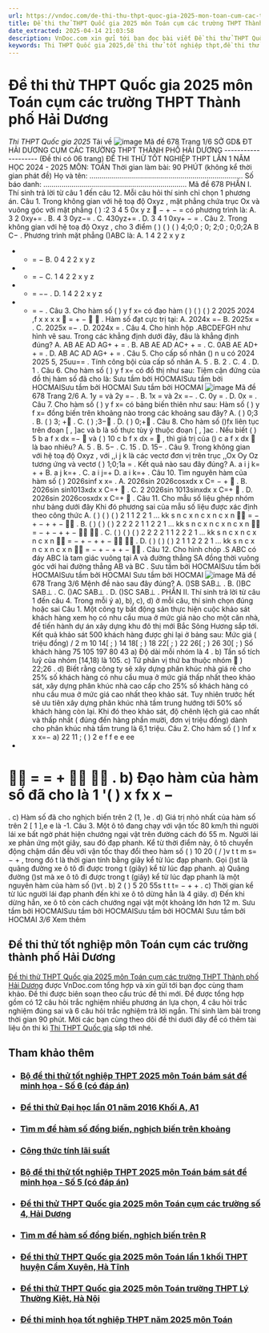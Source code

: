 ```yaml
---
url: https://vndoc.com/de-thi-thu-thpt-quoc-gia-2025-mon-toan-cum-cac-truong-thpt-thanh-pho-hai-duong-337401
title: Đề thi thử THPT Quốc gia 2025 môn Toán cụm các trường THPT Thành phố Hải Dương - Thi THPT Quốc gia 2025 - VnDoc.com
date_extracted: 2025-04-14 21:03:58
description: VnDoc.com xin gửi tới bạn đọc bài viết Đề thi thử THPT Quốc gia 2025 môn Toán cụm các trường THPT Thành phố Hải Dương để bạn đọc cùng tham khảo nhé.
keywords: Thi THPT Quốc gia 2025,đề thi thử tốt nghiệp thpt,đề thi thử thpt môn toán,toán lớp 12,đề thi thử tốt nghiệp môn toán,đề thi thử tốt nghiệp thpt môn toán,Đề thi thử THPT Quốc gia năm 2025 môn toán,Đề thi thử THPT Quốc gia năm 2025,Đề thi thử THPT Quốc gia môn toán,Đề thi thử THPT Quốc gia 2025 môn Toán trường Lý Thường Kiệt Hà Nội,Đề thi thử tốt nghiệp môn Toán trường Lý Thường Kiệt Hà Nội
---
```


# Đề thi thử THPT Quốc gia 2025 môn Toán cụm các trường THPT Thành phố Hải Dương
 _Thi THPT Quốc gia 2025_
Tải về
![image](https://i.vdoc.vn/data/pdf/2025/02/28/de-thi-thu-thpt-quoc-gia-2025-mon-toan-cum-cac-truong-thpt-thanh-pho-hai-duong/bg1.png)
Mã đề 678 Trang 1/6
SỞ GD& ĐT HẢI DƯƠNG
CỤM CÁC TRƯỜNG THPT THÀNH PHỐ 
HẢI DƯƠNG
\--------------------
\(Đề thi có 06 trang\)
ĐỀ THI THỬ TỐT NGHIỆP THPT LẦN 1
NĂM HỌC 2024 - 2025
MÔN: TOÁN
Thời gian làm bài: 90 PHÚT
\(không kể thời gian phát đề\)
Họ và tên: ............................................................................
Số báo danh: .......................................................................
Mã đề 678
PHẦN I. Thí sinh trả lời từ câu 1 đến câu 12. Mỗi câu hỏi thí sinh chỉ chọn 1 phương án.
Câu 1. Trong không gian với hệ toạ độ 
Oxyz
, mặt phẳng chứa trục
Ox
và vuông góc với mặt phẳng 
\( \)
:2 3 4 5 0x y z

− + − =
có phương trình là:
A. 
3 2 0xy+=
. B. 
4 3 0yz−=
. C. 
430yz+=
. D. 
3 4 1 0xy+ − =
.
Câu 2. Trong không gian với hệ toạ độ 
Oxyz
, cho 3 điểm 
\( \) \( \) \( \)
4;0;0 ; 0; 2;0 ; 0;0;2A B C−
. Phương trình 
mặt phẳng
\(\)ABC
là:
A. 
1
4 2 2
x y z
+ + =
−
B. 
0
4 2 2
x y z
+ + =
−
C. 
1
4 2 2
x y z
+ + =
−−
. D. 
1
4 2 2
x y z
+ + =
−
.
Câu 3. Cho hàm số 
\( \)
y f x=
có đạo hàm
\( \) \( \) \( \)
2
2025 2024 ,f x x x x

= + −  
. Hàm số đạt cực trị tại:
A. 
2024x =−
B. 
2025x =
. C. 
2025x =−
. D. 
2024x =
.
Câu 4. Cho hình hộp 
.ABCDEFGH
như hình vẽ sau. Trong các khẳng định dưới đây, đâu là khẳng định 
đúng?
A. 
AB AE AD AG+ + =
. B. 
AB AE AD AC+ + =
.
C.
0AB AE AD+ + =
. D. 
AB AC AD AG+ + =
.
Câu 5. Cho cấp số nhân 
\(\)
n
u
có
2024 2025
5, 25uu==
. Tính công bội của cấp số nhân
A. 
5
. B. 
2
. C. 
4
. D. 
1
.
Câu 6. Cho hàm số 
\( \)
y f x=
có đồ thị như sau:
Tiệm cận đứng của đồ thị hàm số đã cho là:
Sưu tầm bởi HOCMAISưu tầm bởi HOCMAISưu tầm bởi HOCMAI
Sưu tầm bởi HOCMAI
![image](https://i.vdoc.vn/data/pdf/2025/02/28/de-thi-thu-thpt-quoc-gia-2025-mon-toan-cum-cac-truong-thpt-thanh-pho-hai-duong/bg2.png)
Mã đề 678 Trang 2/6
A. 
1y =
và
2y =−
. B. 
1x =
và
2x =−
. C. 
0y =
. D. 
0x =
.
Câu 7. Cho hàm số 
\( \)
y f x=
có bảng biến thiên như sau:
Hàm số
\( \)
y f x=
đồng biến trên khoảng nào trong các khoảng sau đây?
A. 
\( \)
0;3
. B. 
\( \)
3; +
. C. 
\( \)
;3−
. D. 
\( \)
0;+
.
Câu 8. Cho hàm số 
\(\)fx
liên tục trên đoạn
\[ , \]ac
và
b
là số thực tùy ý thuộc đoạn
\[ , \]ac
. Nếu biết 
\( \) 5
b
a
f x dx =−

và
\( \) 10
c
b
f x dx =

, thì giá trị của 
\(\)
c
a
f x dx

là bao nhiêu?
A. 
5
. B. 
5−
. C. 
15
. D. 
15−
.
Câu 9. Trong không gian với hệ toạ độ 
Oxyz
, với 
,,i j k
là các vectơ đơn vị trên trục 
,,Ox Oy Oz
tương 
ứng và vectơ
\( \)
1;0;1a =
. Kết quả nào sau đây đúng?
A. 
a i j k= + +
B. 
a j k=+
. C. 
a i j=+
D. 
a i k=+
.
Câu 10. Tìm nguyên hàm của hàm số 
\( \)
2026sinf x x=
.
A. 
2026sin 2026cosxdx x C= − +

. B. 
2026sin sin1013xdx x C=+

.
C. 
2
2026sin 1013sinxdx x C=+

. D. 
2026sin 2026cosxdx x C=+

.
Câu 11\. Cho mẫu số liệu ghép nhóm như bảng dưới đây
Khi đó phương sai của mẫu số liệu được xác định theo công thức 
A. 
\( \) \( \) \( \)
2
1 1 2 2
1
...
kk
s n c x n c x n c x
n

= − + − + + −

.
B. 
\( \) \( \) \( \)
2 2 2
2
1 1 2 2
1
...
kk
s n c x n c x n c x
n

= − + − + + −


.
C. 
\( \) \( \) \( \)
2 2 2
2
1 1 2 2
2
1
...
kk
s n c x n c x n c x
n

= − + − + + −


.
D. 
\( \) \( \) \( \)
2
1 1 2 2
2
1
...
kk
s n c x n c x n c x
n

= − + − + + −

.
Câu 12. Cho hình chóp 
.S ABC
có đáy
ABC
là tam giác vuông tại 
A
và đường thẳng
SA
đồng thời vuông
góc với hai đường thẳng
AB
và
BC
.
Sưu tầm bởi HOCMAISưu tầm bởi HOCMAISưu tầm bởi HOCMAI
Sưu tầm bởi HOCMAI
![image](https://i.vdoc.vn/data/pdf/2025/02/28/de-thi-thu-thpt-quoc-gia-2025-mon-toan-cum-cac-truong-thpt-thanh-pho-hai-duong/bg3.png)
Mã đề 678 Trang 3/6
Mệnh đề nào sau đây đúng? 
A. 
\(\)SB SAB⊥
. B. 
\(\)BC SAB⊥
. C. 
\(\)AC SAB⊥
. D. 
\(\)SC SAB⊥
.
PHẦN II. Thí sinh trả lời từ câu 1 đến câu 4. Trong mỗi ý a\), b\), c\), d\) ở mỗi câu, thí sinh chọn đúng 
hoặc sai
Câu 1\. Một công ty bất động sản thực hiện cuộc khảo sát khách hàng xem họ có nhu cầu mua ở mức giá 
nào cho một  căn nhà, để tiến hành dự án xây dựng khu đô thị mới Bắc Sông Hương sắp tới. Kết quả khảo
sát 500 khách hàng được ghi lại ở bảng sau:
Mức giá \( triệu đồng\) /
2
m
10 14\[ ; \)
14 18\[ ; \)
18 22\[ ; \)
22 26\[ ; \)
26 30\[ ; \)
Số khách hàng 
75
105
197
80
43
a\) Độ dài mỗi nhóm là 
4
.
b\) Tần số tích luỹ của nhóm 
\[14,18\)
là 105.
c\) Tứ phân vị thứ ba thuộc nhóm 

\)
22;26
.
d\) Biết rằng công ty sẽ xây dựng phân khúc nhà giá rẻ cho 25% số khách hàng có nhu cầu mua ở mức 
giá thấp nhất theo khảo sát, xây dựng phân khúc nhà cao cấp cho 25% số khách hàng có nhu cầu mua ở
mức giá cao nhất theo khảo sát. Tuy nhiên trước hết sẽ ưu tiên xây dựng phân khúc nhà tầm trung hướng
tới 50% số khách hàng còn lại. Khi đó theo khảo sát, độ chênh lệch giá cao nhất và thấp nhất \( đúng đến
hàng phần mười, đơn vị triệu đồng\) dành cho phân khúc nhà tầm trung là 6,1 triệu.
Câu 2. Cho hàm số 
\( \) lnf x x x=−
a\) 
22
11
; \( \) 2
e
f f e e
ee
+

= = +


.
b\) Đạo hàm của hàm số đã cho là 
1
'\( \)
x
fx
x
−
=
.
c\) Hàm số đã cho nghịch biến trên 
2
\(1, \)e
.
d\) Giá trị nhỏ nhất của hàm số trên 
2
\[
1
\],e
e
là -1.
Câu 3\. Một ô tô đang chạy với vận tốc 80 km/h thì người lái xe bất ngờ phát hiện chướng ngại vật trên 
đường cách đó 55 m. Người lái xe phản ứng một giây, sau đó đạp phanh. Kể từ thời điểm này, ô tô chuyển
động chậm dần đều  với vận tốc thay đổi theo hàm số
\( \) 10 20 \(  / \)v t t m s= − +
, trong đó
t
là thời gian tính
bằng giây kể từ lúc đạp phanh. Gọi 
\(\)st
là quãng đường xe ô tô đi được trong
t
\(giây\) kể từ lúc đạp phanh.
a\) Quãng đường 
\(\)st
mà xe ô tô đi được trong
t
\(giây\) kể từ lúc đạp phanh là một nguyên hàm của hàm
số
\(\)vt
.
b\) 
2
\( \) 5 20 55s t t t= − + +
.
c\) Thời gian kể từ lúc người lái đạp phanh đến khi xe ô tô dừng hẳn là 4 giây.
d\) Đến khi dừng hẳn, xe ô tô còn cách chướng ngại vật một khoảng lớn hơn 12 m.
Sưu tầm bởi HOCMAISưu tầm bởi HOCMAISưu tầm bởi HOCMAI
Sưu tầm bởi HOCMAI
 _3/6_ Xem thêm
## Đề thi thử tốt nghiệp môn Toán cụm các trường thành phố Hải Dương
[Đề thi thử THPT Quốc gia 2025 môn Toán cụm các trường THPT Thành phố Hải Dương](<https://vndoc.com/de-thi-thu-thpt-quoc-gia-2025-mon-toan-cum-cac-truong-thpt-thanh-pho-hai-duong-337401>) được VnDoc.com tổng hợp và xin gửi tới bạn đọc cùng tham khảo. Đề thi được biên soạn theo cấu trúc đề thi mới. Đề được tổng hợp gồm có 12 câu hỏi trắc nghiệm nhiều phương án lựa chọn, 4 câu hỏi trắc nghiệm đúng sai và 6 câu hỏi trắc nghiệm trả lời ngắn. Thí sinh làm bài trong thời gian 90 phút. Mời các bạn cùng theo dõi đề thi dưới đây để có thêm tài liệu ôn thi kì [Thi THPT Quốc gia](<https://vndoc.com/thi-thpt-quoc-gia>) sắp tới nhé.
## Tham khảo thêm
  * ### [Bộ đề thi thử tốt nghiệp THPT 2025 môn Toán bám sát đề minh họa - Số 6 \(có đáp án\)](</bo-de-thi-thu-tot-nghiep-thpt-2025-mon-toan-bam-sat-de-minh-hoa-so-6-co-dap-an-338283> "Bộ đề thi thử tốt nghiệp THPT 2025 môn Toán bám sát đề minh họa - Số 6 \(có đáp án\)")
  * ### [Đề thi thử Đại học lần 01 năm 2016 Khối A, A1](</de-thi-thu-dai-hoc-lan-01-nam-2015-khoi-a-a1-84483> "Đề thi thử Đại học lần 01 năm 2016 Khối A, A1")
  * ### [Tìm m để hàm số đồng biến, nghịch biến trên khoảng](</tim-m-de-ham-so-dong-bien-nghich-bien-tren-khoang-205717> "Tìm m để hàm số đồng biến, nghịch biến trên khoảng")
  * ### [Công thức tính lãi suất](</cong-thuc-tinh-lai-suat-206515> "Công thức tính lãi suất")
  * ### [Bộ đề thi thử tốt nghiệp THPT 2025 môn Toán bám sát đề minh họa - Số 5 \(có đáp án\)](</bo-de-thi-thu-tot-nghiep-thpt-2025-mon-toan-bam-sat-de-minh-hoa-so-5-338280> "Bộ đề thi thử tốt nghiệp THPT 2025 môn Toán bám sát đề minh họa - Số 5 \(có đáp án\)")
  * ### [Đề thi thử THPT Quốc gia 2025 môn Toán cụm các trường số 4, Hải Dương](</de-thi-thu-thpt-quoc-gia-2025-mon-toan-cum-cac-truong-so-4-hai-duong-335463> "Đề thi thử THPT Quốc gia 2025 môn Toán cụm các trường số 4, Hải Dương")
  * ### [Tìm m để hàm số đồng biến, nghịch biến trên R](</tim-m-de-ham-so-dong-bien-nghich-bien-tren-r-205707> "Tìm m để hàm số đồng biến, nghịch biến trên R")
  * ### [Đề thi thử THPT Quốc gia 2025 môn Toán lần 1 khối THPT huyện Cẩm Xuyên, Hà Tĩnh](</de-thi-thu-thpt-quoc-gia-2025-mon-toan-lan-1-khoi-thpt-huyen-cam-xuyen-ha-tinh-335647> "Đề thi thử THPT Quốc gia 2025 môn Toán lần 1 khối THPT huyện Cẩm Xuyên, Hà Tĩnh")
  * ### [Đề thi thử THPT Quốc gia 2025 môn Toán trường THPT Lý Thường Kiệt, Hà Nội](</de-thi-thu-thpt-quoc-gia-2025-mon-toan-truong-thpt-ly-thuong-kiet-ha-noi-335651> "Đề thi thử THPT Quốc gia 2025 môn Toán trường THPT Lý Thường Kiệt, Hà Nội")
  * ### [Đề thi minh họa tốt nghiệp THPT năm 2025 môn Toán](</de-thi-minh-hoa-tot-nghiep-thpt-nam-2025-mon-toan-339835> "Đề thi minh họa tốt nghiệp THPT năm 2025 môn Toán ")

